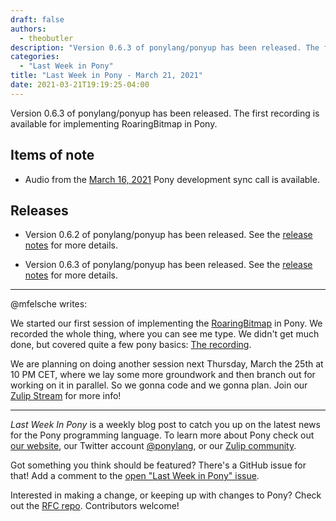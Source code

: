 ```yaml
---
draft: false
authors:
  - theobutler
description: "Version 0.6.3 of ponylang/ponyup has been released. The first recording is available for implementing RoaringBitmap in Pony."
categories:
  - "Last Week in Pony"
title: "Last Week in Pony - March 21, 2021"
date: 2021-03-21T19:19:25-04:00
---
```


Version 0.6.3 of ponylang/ponyup has been released. The first recording is available for implementing RoaringBitmap in Pony.
<!-- more -->

## Items of note

- Audio from the [March 16, 2021](https://vimeo.com/916363525) Pony development sync call is available.

## Releases

- Version 0.6.2 of ponylang/ponyup has been released.
See the [release notes](https://github.com/ponylang/ponyup/releases/tag/0.6.2) for more details.

- Version 0.6.3 of ponylang/ponyup has been released.
See the [release notes](https://github.com/ponylang/ponyup/releases/tag/0.6.3) for more details.

---

@mfelsche writes:

We started our first session of implementing the [RoaringBitmap](https://www.roaringbitmap.org/) in Pony. We recorded the whole thing, where you can see me type. We didn't get much done, but covered quite a few pony basics: [The recording](https://sync-recordings.ponylang.io/roaring-bitmap/2021_03_18.mp4).

We are planning on doing another session next Thursday, March the 25th at 10 PM CET, where we lay some more groundwork and then branch out for working on it in parallel. So we gonna code and we gonna plan. Join our [Zulip Stream](https://ponylang.zulipchat.com/#narrow/stream/190363-projects/topic/RoaringBitmap) for more info!

---

_Last Week In Pony_ is a weekly blog post to catch you up on the latest news for the Pony programming language. To learn more about Pony check out [our website](https://ponylang.io), our Twitter account [@ponylang](https://twitter.com/ponylang), or our [Zulip community](https://ponylang.zulipchat.com).

Got something you think should be featured? There's a GitHub issue for that! Add a comment to the [open "Last Week in Pony" issue](https://github.com/ponylang/ponylang.github.io/issues?q=is%3Aissue+is%3Aopen+label%3Alast-week-in-pony).

Interested in making a change, or keeping up with changes to Pony? Check out the [RFC repo](https://github.com/ponylang/rfcs). Contributors welcome!
